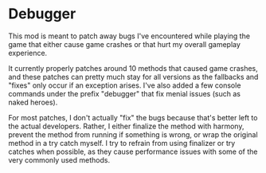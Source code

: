 # Debugger
This mod is meant to patch away bugs I've encountered while playing the game that either cause game crashes or that hurt my overall gameplay experience.

It currently properly patches around 10 methods that caused game crashes, and these patches can pretty much stay for all versions as the fallbacks and "fixes" only occur if an exception arises. I've also added a few console commands under the prefix "debugger" that fix menial issues (such as naked heroes).

For most patches, I don't actually "fix" the bugs because that's better left to the actual developers. Rather, I either finalize the method with harmony, prevent the method from running if something is wrong, or wrap the original method in a try catch myself. I try to refrain from using finalizer or try catches when possible, as they cause performance issues with some of the very commonly used methods.
